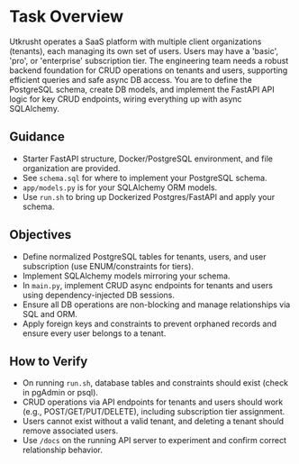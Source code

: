 # Task Overview

Utkrusht operates a SaaS platform with multiple client organizations (tenants), each managing its own set of users. Users may have a 'basic', 'pro', or 'enterprise' subscription tier. The engineering team needs a robust backend foundation for CRUD operations on tenants and users, supporting efficient queries and safe async DB access. You are to define the PostgreSQL schema, create DB models, and implement the FastAPI API logic for key CRUD endpoints, wiring everything up with async SQLAlchemy.

## Guidance
- Starter FastAPI structure, Docker/PostgreSQL environment, and file organization are provided.
- See `schema.sql` for where to implement your PostgreSQL schema.
- `app/models.py` is for your SQLAlchemy ORM models.
- Use `run.sh` to bring up Dockerized Postgres/FastAPI and apply your schema.

## Objectives
- Define normalized PostgreSQL tables for tenants, users, and user subscription (use ENUM/constraints for tiers).
- Implement SQLAlchemy models mirroring your schema.
- In `main.py`, implement CRUD async endpoints for tenants and users using dependency-injected DB sessions.
- Ensure all DB operations are non-blocking and manage relationships via SQL and ORM.
- Apply foreign keys and constraints to prevent orphaned records and ensure every user belongs to a tenant.

## How to Verify
- On running `run.sh`, database tables and constraints should exist (check in pgAdmin or psql).
- CRUD operations via API endpoints for tenants and users should work (e.g., POST/GET/PUT/DELETE), including subscription tier assignment.
- Users cannot exist without a valid tenant, and deleting a tenant should remove associated users.
- Use `/docs` on the running API server to experiment and confirm correct relationship behavior.